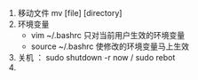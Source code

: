 1. 移动文件   mv [file] [directory]
2. 环境变量
   - vim ~/.bashrc 只对当前用户生效的环境变量
   - source ~/.bashrc 使修改的环境变量马上生效
3. 关机 ： sudo shutdown -r now / sudo rebot
4. 

